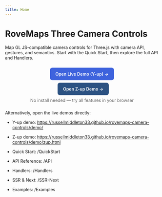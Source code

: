 ```yaml
---
title: Home
---
```


# RoveMaps Three Camera Controls

Map GL JS-compatible camera controls for Three.js with camera API, gestures, and semantics. Start with the Quick Start, then explore the full API and Handlers.

<div style="text-align:center; margin: 24px 0">
  <a href="/demo/" style="display:inline-block;padding:12px 18px;background:#3e63dd;color:#fff;border-radius:8px;text-decoration:none;font-weight:600">Open Live Demo (Y-up) →</a>
  <div style="margin-top:8px">
    <a href="/demo/zup.html" style="display:inline-block;padding:12px 18px;background:#2c5282;color:#fff;border-radius:8px;text-decoration:none;font-weight:600;margin-left:8px">Open Z-up Demo →</a>
  </div>
  <div style="margin-top:8px;color:#666">No install needed — try all features in your browser</div>
  </div>

Alternatively, open the live demos directly:

- Y-up demo: https://russellmiddleton33.github.io/rovemaps-camera-controls/demo/
- Z-up demo: https://russellmiddleton33.github.io/rovemaps-camera-controls/demo/zup.html

- Quick Start: /QuickStart
- API Reference: /API
- Handlers: /Handlers
- SSR & Next: /SSR-Next
- Examples: /Examples
